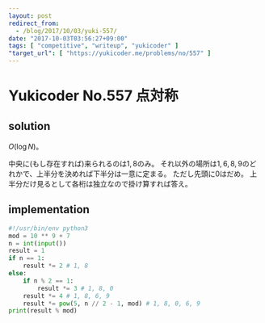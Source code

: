 ```yaml
---
layout: post
redirect_from:
  - /blog/2017/10/03/yuki-557/
date: "2017-10-03T03:56:27+09:00"
tags: [ "competitive", "writeup", "yukicoder" ]
"target_url": [ "https://yukicoder.me/problems/no/557" ]
---
```


# Yukicoder No.557 点対称

## solution

$O(\log N)$。

中央に(もし存在すれば)来られるのは$1, 8$のみ。
それ以外の場所は$1, 6, 8, 9$のどれかで、上半分を決めれば下半分は一意に定まる。
ただし先頭に$0$はだめ。
上半分だけ見るとして各桁は独立なので掛け算すれば答え。

## implementation

``` python
#!/usr/bin/env python3
mod = 10 ** 9 + 7
n = int(input())
result = 1
if n == 1:
    result *= 2 # 1, 8
else:
    if n % 2 == 1:
        result *= 3 # 1, 8, 0
    result *= 4 # 1, 8, 6, 9
    result *= pow(5, n // 2 - 1, mod) # 1, 8, 0, 6, 9
print(result % mod)
```
